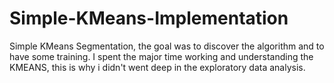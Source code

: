 # Simple-KMeans-Implementation

Simple KMeans Segmentation, the goal was to discover the algorithm and to have some training. I spent the major time working and understanding the KMEANS, this is why i didn't went deep in the exploratory data analysis. 
